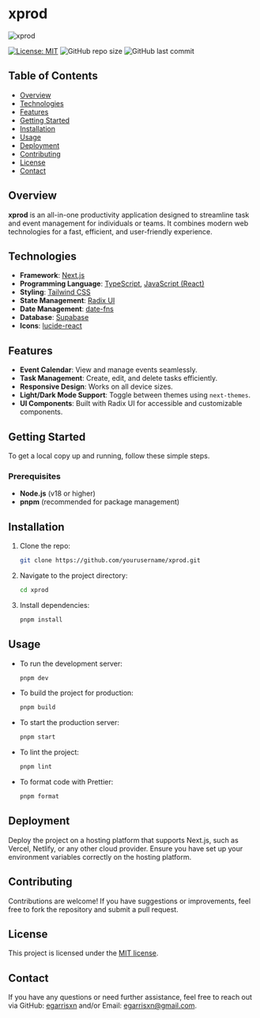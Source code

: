 # xprod

![xprod](https://github.com/user-attachments/assets/6408ffd3-433f-4b90-aad2-d1d847222f13)

[![License: MIT](https://img.shields.io/badge/License-MIT-yellow.svg)](https://opensource.org/licenses/MIT) ![GitHub repo size](https://img.shields.io/github/repo-size/egarrisxn/xprod) ![GitHub last commit](https://img.shields.io/github/last-commit/egarrisxn/xprod)

## Table of Contents

- [Overview](#overview)
- [Technologies](#technologies)
- [Features](#features)
- [Getting Started](#getting-started)
- [Installation](#installation)
- [Usage](#usage)
- [Deployment](#deployment)
- [Contributing](#contributing)
- [License](#license)
- [Contact](#contact)

## Overview

**xprod** is an all-in-one productivity application designed to streamline task and event management for individuals or teams. It combines modern web technologies for a fast, efficient, and user-friendly experience.

## Technologies

- **Framework**: [Next.js](https://nextjs.org/)
- **Programming Language**: [TypeScript](https://www.typescriptlang.org/), [JavaScript (React)](https://reactjs.org/)
- **Styling**: [Tailwind CSS](https://tailwindcss.com/)
- **State Management**: [Radix UI](https://www.radix-ui.com/)
- **Date Management**: [date-fns](https://date-fns.org/)
- **Database**: [Supabase](https://supabase.com/)
- **Icons**: [lucide-react](https://lucide.dev/)

## Features

- **Event Calendar**: View and manage events seamlessly.
- **Task Management**: Create, edit, and delete tasks efficiently.
- **Responsive Design**: Works on all device sizes.
- **Light/Dark Mode Support**: Toggle between themes using `next-themes`.
- **UI Components**: Built with Radix UI for accessible and customizable components.

## Getting Started

To get a local copy up and running, follow these simple steps.

### Prerequisites

- **Node.js** (v18 or higher)
- **pnpm** (recommended for package management)

## Installation

1. Clone the repo:

   ```bash
   git clone https://github.com/yourusername/xprod.git
   ```

2. Navigate to the project directory:

   ```bash
   cd xprod
   ```

3. Install dependencies:
   ```bash
   pnpm install
   ```

## Usage

- To run the development server:

  ```bash
  pnpm dev
  ```

- To build the project for production:

  ```bash
  pnpm build
  ```

- To start the production server:

  ```bash
  pnpm start
  ```

- To lint the project:

  ```bash
  pnpm lint
  ```

- To format code with Prettier:
  ```bash
  pnpm format
  ```

## **Deployment**

Deploy the project on a hosting platform that supports Next.js, such as Vercel, Netlify, or any other cloud provider. Ensure you have set up your environment variables correctly on the hosting platform.

## **Contributing**

Contributions are welcome! If you have suggestions or improvements, feel free to fork the repository and submit a pull request.

## **License**

This project is licensed under the [MIT license](https://opensource.org/licenses/MIT).

## **Contact**

If you have any questions or need further assistance, feel free to reach out via GitHub: [egarrisxn](https://github.com/egarrisxn) and/or Email: [egarrisxn@gmail.com](mailto:egarrisxn@gmail.com).
